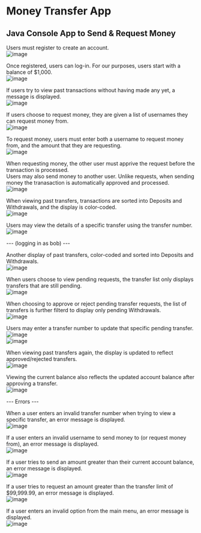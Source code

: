 # Money Transfer App
## Java Console App to Send & Request Money

Users must register to create an account.   
![image](https://user-images.githubusercontent.com/47723396/210193133-75b98a34-221d-4de3-813d-66a9f1407c70.png)   

Once registered, users can log-in.  For our purposes, users start with a balance of $1,000.   
![image](https://user-images.githubusercontent.com/47723396/210193172-8b1c1db4-1352-4c34-b5e5-fd9859754c53.png)   

If users try to view past transactions without having made any yet, a message is displayed.   
![image](https://user-images.githubusercontent.com/47723396/210193184-bfe65e53-d149-4897-8f63-7d0884aaeaf7.png)   

If users choose to request money, they are given a list of usernames they can request money from.   
![image](https://user-images.githubusercontent.com/47723396/210193221-5338dbf1-f81d-4e5f-a0e5-d4390b9a419d.png)   

To request money, users must enter both a username to request money from, and the amount that they are requesting.   
![image](https://user-images.githubusercontent.com/47723396/210193264-b5a1954b-7c74-4330-bf3c-d97b229f3704.png)   

When requesting money, the other user must apprive the request before the transaction is processed.   
Users may also send money to another user.  Unlike requests, when sending money the tranasaction is automatically approved and processed.   
![image](https://user-images.githubusercontent.com/47723396/210193309-054f1d6f-d075-48bf-843f-e9642a3d0617.png)   

When viewing past transfers, transactions are sorted into Deposits and Withdrawals, and the display is color-coded.   
![image](https://user-images.githubusercontent.com/47723396/210193410-e294cd04-737f-4ac9-a581-6e3381f61fa0.png)   

Users may view the details of a specific transfer using the transfer number.   
![image](https://user-images.githubusercontent.com/47723396/210193439-f93df1ef-67ff-4e63-9174-60e870c637f0.png)   

---  (logging in as bob)  ---

Another display of past transfers, color-coded and sorted into Deposits and Withdrawals.   
![image](https://user-images.githubusercontent.com/47723396/210193493-793d09d6-bc6f-495c-86ea-6f4b67b81c89.png)   

When users choose to view pending requests, the transfer list only displays transfers that are still pending.   
![image](https://user-images.githubusercontent.com/47723396/210193575-179abc6c-23ae-40cf-b152-607ed317615e.png)   

When choosing to approve or reject pending transfer requests, the list of transfers is further filterd to display only pending Withdrawals.   
![image](https://user-images.githubusercontent.com/47723396/210193629-ef7061cf-8e1a-4633-a240-eed6863427aa.png)   

Users may enter a transfer number to update that specific pending transfer.   
![image](https://user-images.githubusercontent.com/47723396/210193670-ab95ef0d-b856-4d11-b518-aee57f76ec17.png)   
![image](https://user-images.githubusercontent.com/47723396/210193689-476efc5e-a7c5-4c7c-a9f5-893f9c8b0077.png)   

When viewing past transfers again, the display is updated to reflect approved/rejected transfers.   
![image](https://user-images.githubusercontent.com/47723396/210193729-c133e597-3352-4de0-9ffa-dac667dcc93c.png)   

Viewing the current balance also reflects the updated account balance after approving a transfer.   
![image](https://user-images.githubusercontent.com/47723396/210193756-eefe6c5b-12eb-411e-aa70-e69bb4e57732.png)  

--- Errors ---

When a user enters an invalid transfer number when trying to view a specific transfer, an error message is displayed.   
![image](https://user-images.githubusercontent.com/47723396/210194055-15a9f513-4f79-4da3-b561-7b4366eed029.png)   

If a user enters an invalid username to send money to (or request money from), an error message is displayed.   
![image](https://user-images.githubusercontent.com/47723396/210194098-c29f36f7-3841-4b10-91d0-bf1f345131ab.png)   
   
If a user tries to send an amount greater than their current account balance, an error message is displayed.   
![image](https://user-images.githubusercontent.com/47723396/210194116-3698446a-7bbe-4472-af37-18b9b2a3b1ab.png)   

If a user tries to request an amount greater than the transfer limit of $99,999.99, an error message is displayed.   
![image](https://user-images.githubusercontent.com/47723396/210194194-4a16b89a-1376-49bb-af33-aecea31fbf1a.png)   

If a user enters an invalid option from the main menu, an error message is displayed.   
![image](https://user-images.githubusercontent.com/47723396/210194232-9eac31ee-175a-45e6-969b-9671b9fa1a84.png)






